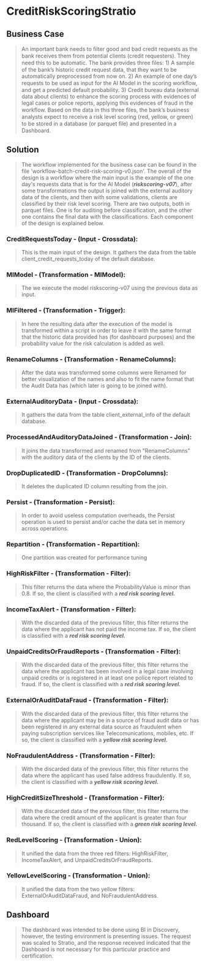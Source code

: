 # CreditRiskScoringStratio

## Business Case

> An important bank needs to ﬁlter good and bad credit requests as the bank receives them from potential clients (credit requesters). They need this to be automatic. The bank provides three ﬁles: 1) A sample of the bank’s historic credit request data, that they want to be automatically preprocessed from now on. 2) An example of one day’s requests to be used as input for the AI Model in the scoring workﬂow, and get a predicted default probability. 3) Credit bureau data (external data about clients) to enhance the scoring process with evidences of legal cases or police reports, applying this evidences of fraud in the workﬂow. Based on the data in this three ﬁles, the bank’s business analysts expect to receive a risk level scoring (red, yellow, or green) to be stored in a database (or parquet ﬁle) and presented in a Dashboard.

## Solution

> The workflow implemented for the business case can be found in the file 'workflow-batch-credit-risk-scoring-v0.json'. The overall of the design is a workflow where the main input is the example of the one day's requests data that is for the AI Model (***riskscoring-v07***), after some transformations the output is joined with the external auditory data of the clients, and then with some validations, clients are classified by their risk level scoring. There are two outputs, both in parquet files. One is for auditing before classification, and the other one contains the final data with the classifications. Each component of the design is explained below.

### CreditRequestsToday - (Input - Crossdata):

> This is the main input of the design. It gathers the data from the table client_credit_requests_today of the default database.

### MlModel - (Transformation - MlModel):

> The we execute the model riskscoring-v07 using the previous data as input.

### MlFiltered - (Transformation - Trigger):

> In here the resulting data after the execution of the model is transformed within a script in order to leave it with the same format that the historic data provided has (for dashboard purposes) and the probability value for the risk calculation is added as well.

### RenameColumns - (Transformation - RenameColumns):

> After the data was transformed some columns were Renamed for better visualization of the names and also to fit the name format that the Audit Data has (which later is going to be joined with).

### ExternalAuditoryData - (Input - Crossdata):

> It gathers the data from the table client_external_info of the default database.

### ProcessedAndAuditoryDataJoined - (Transformation - Join):

> It joins the data transformed and renamed from "RenameColumns" with the auditory data of the clients by the ID of the clients.

### DropDuplicatedID - (Transformation - DropColumns):

> It deletes the duplicated ID column resulting from the join.

### Persist - (Transformation - Persist):

> In order to avoid useless computation overheads, the Persist operation is used to persist and/or cache the data set in memory across operations.

### Repartition - (Transformation - Repartition):

> One partition was created for performance tuning

### HighRiskFilter - (Transformation - Filter):

> This filter returns the data where the ProbabilityValue is minor than 0.8. If so, the client is classified with a ***red risk scoring level.***

### IncomeTaxAlert - (Transformation - Filter):

> With the discarded data of the previous filter, this filter returns the data where the applicant has not paid the income tax. If so, the client is classified with a ***red risk scoring level.***

### UnpaidCreditsOrFraudReports - (Transformation - Filter):

> With the discarded data of the previous filter, this filter returns the data where the applicant has been involved in a legal case involving unpaid credits or is registered in at least one police report related to fraud. If so, the client is classified with a ***red risk scoring level.***

### ExternalOrAuditDataFraud - (Transformation - Filter):

> With the discarded data of the previous filter, this filter returns the data where the applicant may be in a source of fraud audit data or has  been registered in any external data source as fraudulent when paying subscription services like Telecomunications, mobiles, etc. If so, the client is classified with a ***yellow risk scoring level.***

### NoFraudulentAddress - (Transformation - Filter):

> With the discarded data of the previous filter, this filter returns the data where the applicant has used false address fraudulently. If so, the client is classified with a ***yellow risk scoring level.***

### HighCreditSizeThreshold - (Transformation - Filter):

> With the discarded data of the previous filter, this filter returns the data where the credit amount of the applicant is greater than four thousand. If so, the client is classified with a ***green risk scoring level.***

### RedLevelScoring - (Transformation - Union):

> It unified the data from the three red filters: HighRiskFilter, IncomeTaxAlert, and UnpaidCreditsOrFraudReports.

### YellowLevelScoring - (Transformation - Union):

> It unified the data from the two yellow filters: ExternalOrAuditDataFraud, and NoFraudulentAddress.

## Dashboard

> The dashboard was intended to be done using BI in Discovery, however, the testing environment is presenting issues. The request was scaled to Stratio, and the response received indicated that the Dashboard is not necessary for this particular practice and certification.

